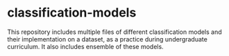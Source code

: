 # classification-models
This repository includes multiple files of different classification models and their implementation on a dataset, as a practice during undergraduate curriculum. It also includes ensemble of these models. 
